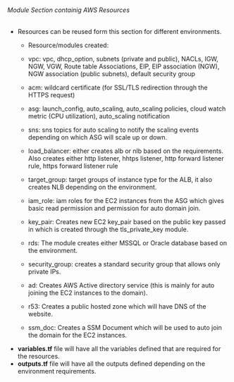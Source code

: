 ###### Module Section containig AWS Resources
* Resources can be reused form this section for different environments.
   * Resource/modules created: 
  
    * vpc: vpc, dhcp_option, subnets (private and public), NACLs, IGW, NGW, VGW, Route table Associations, EIP, EIP association (NGW), NGW association (public subnets), default security group
      
    * acm: wildcard certificate (for SSL/TLS redirection through the HTTPS request)
  
    * asg: launch_config, auto_scaling, auto_scaling policies, cloud watch metric (CPU utilization), auto_scaling notification
  
    * sns: sns topics for auto scaling to notify the scaling events depending on which ASG will scale up or down.
  
    * load_balancer: either creates alb or nlb based on the requirements. Also creates either http listener, hhtps listener, http forward listener rule, https forward listener rule
  
    * target_group: target groups of instance type for the ALB, it also creates NLB depending on the environment.  
  
    * iam_role: iam roles for the EC2 instances from the ASG which gives basic read permission and permission for auto domain join.
  
    * key_pair: Creates new EC2 key_pair based on the public key passed in which is created through the tls_private_key module.
 
    * rds: The module creates either MSSQL or Oracle database based on the environment.
 
    * security_group: creates a standard security group that allows only private IPs.   

    * ad: Creates AWS Active directory service (this is mainly for auto joining the EC2 instances to the domain).

    * r53: Creates a public hosted zone which will have DNS of the website.

    * ssm_doc: Creates a SSM Document which will be used to auto join the domain for the EC2 instances.    
* __variables.tf__ file will have all the variables defined that are required for the resources.
* __outputs.tf__ file will have all the outputs defined depending on the environment requirements.

